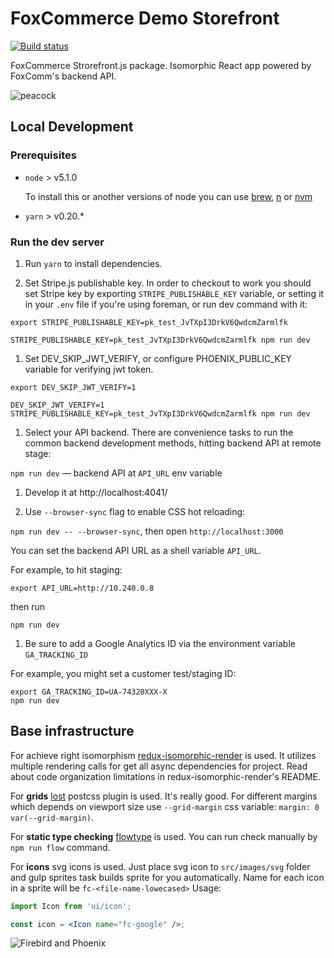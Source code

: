 # FoxCommerce Demo Storefront

[![Build status](https://badge.buildkite.com/99167bb0d9f818e7018b5bea587dceb9c7540912eda5e4669b.svg)](https://buildkite.com/foxcommerce/the-perfect-gourmet)

FoxCommerce Strorefront.js package. Isomorphic React app powered by FoxComm's backend API.

![peacock](http://cliparts.co/cliparts/8iz/8zX/8iz8zX8ip.png)

## Local Development

### Prerequisites

* `node` > v5.1.0

  To install this or another versions of node you can use [brew](http://brew.sh), [n](https://github.com/tj/n) or [nvm](https://github.com/creationix/nvm)

* `yarn` > v0.20.*

### Run the dev server

1. Run `yarn` to install dependencies.

1. Set Stripe.js publishable key.
In order to checkout to work you should set Stripe key by exporting `STRIPE_PUBLISHABLE_KEY` variable, or setting it in your `.env` file if you're using foreman, or run dev command with it:

  `export STRIPE_PUBLISHABLE_KEY=pk_test_JvTXpI3DrkV6QwdcmZarmlfk`

  `STRIPE_PUBLISHABLE_KEY=pk_test_JvTXpI3DrkV6QwdcmZarmlfk npm run dev`

1. Set DEV_SKIP_JWT_VERIFY, or configure PHOENIX_PUBLIC_KEY variable for verifying jwt token.

  `export DEV_SKIP_JWT_VERIFY=1`

  `DEV_SKIP_JWT_VERIFY=1 STRIPE_PUBLISHABLE_KEY=pk_test_JvTXpI3DrkV6QwdcmZarmlfk npm run dev`

1. Select your API backend. There are convenience tasks to run the common backend development methods, hitting backend API at remote stage:

  `npm run dev` — backend API at `API_URL` env variable

1. Develop it at http://localhost:4041/

1. Use `--browser-sync` flag to enable CSS hot reloading:

`npm run dev -- --browser-sync`, then open `http://localhost:3000`


You can set the backend API URL as a shell variable `API_URL`.

For example, to hit staging:

```
export API_URL=http://10.240.0.8
```
then run

```
npm run dev
```

1.  Be sure to add a Google Analytics ID via the environment variable `GA_TRACKING_ID`

For example, you might set a customer test/staging ID:

```
export GA_TRACKING_ID=UA-74320XXX-X
npm run dev
```

## Base infrastructure

For achieve right isomorphism [redux-isomorphic-render](https://www.npmjs.com/package/redux-isomorphic-render) is used.
It utilizes multiple rendering calls for get all async dependencies for project.
Read about code organization limitations in redux-isomorphic-render's README.

For **grids** [lost](https://www.npmjs.com/package/lost) postcss plugin is used. It's really good.
For different margins which depends on viewport size use `--grid-margin` css variable: `margin: 0 var(--grid-margin)`.

For **static type checking** [flowtype](http://flowtype.org/) is used. You can run check manually by `npm run flow` command.

For **icons** svg icons is used. Just place svg icon to `src/images/svg` folder and gulp sprites task builds sprite for you
automatically. Name for each icon in a sprite will be `fc-<file-name-lowecased>` Usage:

```jsx
import Icon from 'ui/icon';

const icon = <Icon name="fc-google" />;

```

![Firebird and Phoenix](http://i.imgur.com/7Cyj5q8.jpg "Firebird and Phoenix")
